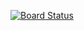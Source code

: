 [![Board Status](https://dev.azure.com/simonholmesabc/75c7c699-1c81-40a7-abbb-87b5ca73f817/c19d9728-1edd-41f6-99f1-4050223d4bc2/_apis/work/boardbadge/75c3ad7a-6451-492f-beaa-56a7312566d0?columnOptions=1)](https://dev.azure.com/simonholmesabc/75c7c699-1c81-40a7-abbb-87b5ca73f817/_boards/board/t/c19d9728-1edd-41f6-99f1-4050223d4bc2/Microsoft.EpicCategory/)